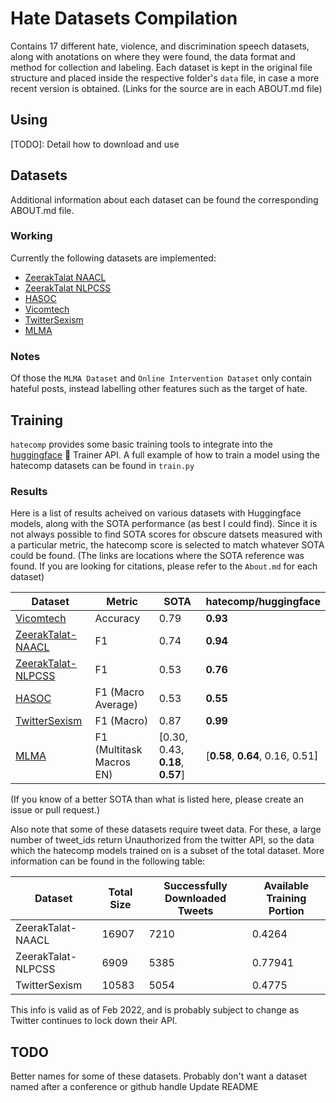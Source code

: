 # Hate Datasets Compilation
Contains 17 different hate, violence, and discrimination speech datasets, along with anotations on where they were found, the data format and method for collection and labeling. Each dataset is kept in the original file structure and placed inside the respective folder's `data` file, in case a more recent version is obtained. (Links for the source are in each ABOUT.md file)

## Using
[TODO]: Detail how to download and use

## Datasets
Additional information about each dataset can be found the corresponding ABOUT.md file. 

### Working
Currently the following datasets are implemented:
- [ZeerakTalat NAACL](hatecomp/datasets/ZeerakTalat/README.md)
- [ZeerakTalat NLPCSS](hatecomp/datasets/ZeerakTalat/README.md)
- [HASOC](hatecomp/datasets/HASOC/README.md)
- [Vicomtech](hatecomp/datasets/Vicomtech/README.md)
- [TwitterSexism](hatecomp/datasets/TwitterSexism/README.md)
- [MLMA](hatecomp/datasets/MLMA/README.md)

### Notes

Of those the `MLMA Dataset` and `Online Intervention Dataset` only contain hateful posts, instead labelling other features such as the target of hate.

## Training
`hatecomp` provides some basic training tools to integrate into the [huggingface](https://github.com/huggingface) :hugs: Trainer API. A full example of how to train a model using the hatecomp datasets can be found in `train.py`

### Results
Here is a list of results acheived on various datasets with Huggingface models, along with the SOTA performance (as best I could find). Since it is not always possible to find SOTA scores for obscure datsets measured with a particular metric, the hatecomp score is selected to match whatever SOTA could be found. (The links are locations where the SOTA reference was found. If you are looking for citations, please refer to the `About.md` for each dataset)

| Dataset | Metric | SOTA | hatecomp/huggingface |
| -- | -- | -- | -- |
| [Vicomtech](https://arxiv.org/pdf/1809.04444.pdf) | Accuracy | 0.79 | **0.93** |
| [ZeerakTalat-NAACL](https://aclanthology.org/N16-2013.pdf) | F1 | 0.74 | **0.94** |
| [ZeerakTalat-NLPCSS](https://aclanthology.org/W16-5618.pdf) | F1 | 0.53 | **0.76** |
| [HASOC](https://arxiv.org/pdf/2108.05927.pdf) | F1 (Macro Average) | 0.53 | **0.55** |
| [TwitterSexism](https://aclanthology.org/W17-2902.pdf) | F1 (Macro) | 0.87 | **0.99** |
| [MLMA](https://arxiv.org/pdf/1908.11049.pdf) | F1 (Multitask Macros EN) | [0.30, 0.43, **0.18**, **0.57**] | [**0.58**, **0.64**, 0.16, 0.51] |

(If you know of a better SOTA than what is listed here, please create an issue or pull request.)

Also note that some of these datasets require tweet data. For these, a large number of tweet_ids return Unauthorized from the twitter API, so the data which the hatecomp models trained on is a subset of the total dataset. More information can be found in the following table:

| Dataset | Total Size | Successfully Downloaded Tweets | Available Training Portion |
| -- | -- | -- | -- |
| ZeerakTalat-NAACL | 16907 | 7210 | 0.4264 |
| ZeerakTalat-NLPCSS | 6909 | 5385 | 0.77941 |
| TwitterSexism | 10583 | 5054 | 0.4775 |

This info is valid as of Feb 2022, and is probably subject to change as Twitter continues to lock down their API.

## TODO
Better names for some of these datasets. Probably don't want a dataset named after a conference or github handle
Update README